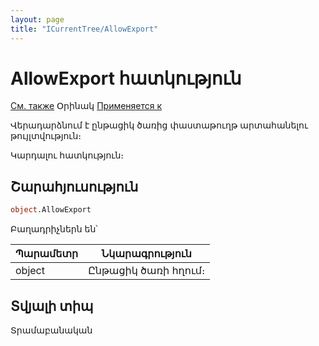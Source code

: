 ```yaml
---
layout: page
title: "ICurrentTree/AllowExport"
---
```

  
# AllowExport հատկություն
  
[См. также](../ICurrentTree.md) Օրինակ [Применяется к](../ICurrentTree.md)


Վերադարձնում է ընթացիկ ծառից փաստաթուղթ արտահանելու թույլտվություն։

Կարդալու հատկություն։


## Շարահյուսություն

``` vb
object.AllowExport
```
Բաղադրիչներն են՝

  
| Պարամետր | Նկարագրություն |
|--|--|
| object | Ընթացիկ ծառի հղում։ |



## Տվյալի տիպ

Տրամաբանական



